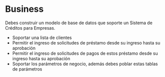 # Business
Debes construir un modelo de base de datos que soporte un Sistema de Créditos para Empresas.

* Soportar una lista de clientes
* Permitir el ingreso de solicitudes de préstamo desde su ingreso hasta su aprobación
* Permitir el ingreso de solicitudes de pagos de estos préstamo desde su ingreso hasta su aprobación
* Soportar los parámetros de negocio, además debes poblar estas tablas de parámetros
